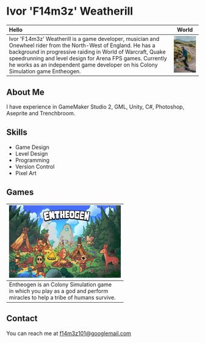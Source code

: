 # Ivor 'F14m3z' Weatherill

|Hello|World|
|:-|-|
|Ivor 'F14m3z' Weatherill is a game developer, musician and Onewheel rider from the North-West of England. He has a background in progressive raiding in World of Warcraft, Quake speedrunning and level design for Arena FPS games. Currently he works as an independent game developer on his Colony Simulation game Entheogen.|![Me on a Onewheel!](images/ivor_f14m3z_weatherill_onewheel.png)|

## About Me
I have experience in GameMaker Studio 2, GML, Unity, C#, Photoshop, Aseprite and Trenchbroom.

## Skills
- Game Design
- Level Design
- Programming
- Version Control
- Pixel Art

## Games

|[![Entheogen](images/Entheogen_KeyArt_Tiny.png)](ENTHEOGEN.md)|
|-|
|Entheogen is an Colony Simulation game<br/>in which you play as a god and perform<br/>miracles to help a tribe of humans survive.|

## Contact
You can reach me at f14m3z101@googlemail.com
